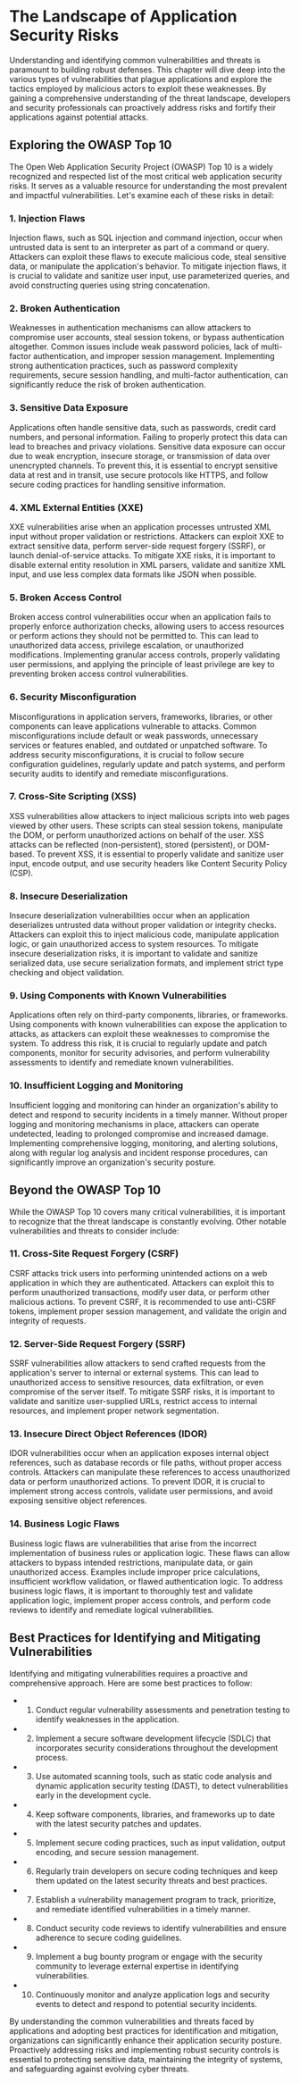 # The Landscape of Application Security Risks

Understanding and identifying common vulnerabilities and threats is paramount to building robust defenses. This chapter will dive deep into the various types of vulnerabilities that plague applications and explore the tactics employed by malicious actors to exploit these weaknesses. By gaining a comprehensive understanding of the threat landscape, developers and security professionals can proactively address risks and fortify their applications against potential attacks.

## Exploring the OWASP Top 10

The Open Web Application Security Project (OWASP) Top 10 is a widely recognized and respected list of the most critical web application security risks. It serves as a valuable resource for understanding the most prevalent and impactful vulnerabilities. Let's examine each of these risks in detail:

### 1. Injection Flaws

Injection flaws, such as SQL injection and command injection, occur when untrusted data is sent to an interpreter as part of a command or query. Attackers can exploit these flaws to execute malicious code, steal sensitive data, or manipulate the application's behavior. To mitigate injection flaws, it is crucial to validate and sanitize user input, use parameterized queries, and avoid constructing queries using string concatenation.

### 2. Broken Authentication

Weaknesses in authentication mechanisms can allow attackers to compromise user accounts, steal session tokens, or bypass authentication altogether. Common issues include weak password policies, lack of multi-factor authentication, and improper session management. Implementing strong authentication practices, such as password complexity requirements, secure session handling, and multi-factor authentication, can significantly reduce the risk of broken authentication.

### 3. Sensitive Data Exposure

Applications often handle sensitive data, such as passwords, credit card numbers, and personal information. Failing to properly protect this data can lead to breaches and privacy violations. Sensitive data exposure can occur due to weak encryption, insecure storage, or transmission of data over unencrypted channels. To prevent this, it is essential to encrypt sensitive data at rest and in transit, use secure protocols like HTTPS, and follow secure coding practices for handling sensitive information.

### 4. XML External Entities (XXE)

XXE vulnerabilities arise when an application processes untrusted XML input without proper validation or restrictions. Attackers can exploit XXE to extract sensitive data, perform server-side request forgery (SSRF), or launch denial-of-service attacks. To mitigate XXE risks, it is important to disable external entity resolution in XML parsers, validate and sanitize XML input, and use less complex data formats like JSON when possible.

### 5. Broken Access Control

Broken access control vulnerabilities occur when an application fails to properly enforce authorization checks, allowing users to access resources or perform actions they should not be permitted to. This can lead to unauthorized data access, privilege escalation, or unauthorized modifications. Implementing granular access controls, properly validating user permissions, and applying the principle of least privilege are key to preventing broken access control vulnerabilities.

### 6. Security Misconfiguration

Misconfigurations in application servers, frameworks, libraries, or other components can leave applications vulnerable to attacks. Common misconfigurations include default or weak passwords, unnecessary services or features enabled, and outdated or unpatched software. To address security misconfigurations, it is crucial to follow secure configuration guidelines, regularly update and patch systems, and perform security audits to identify and remediate misconfigurations.

### 7. Cross-Site Scripting (XSS)

XSS vulnerabilities allow attackers to inject malicious scripts into web pages viewed by other users. These scripts can steal session tokens, manipulate the DOM, or perform unauthorized actions on behalf of the user. XSS attacks can be reflected (non-persistent), stored (persistent), or DOM-based. To prevent XSS, it is essential to properly validate and sanitize user input, encode output, and use security headers like Content Security Policy (CSP).

### 8. Insecure Deserialization

Insecure deserialization vulnerabilities occur when an application deserializes untrusted data without proper validation or integrity checks. Attackers can exploit this to inject malicious code, manipulate application logic, or gain unauthorized access to system resources. To mitigate insecure deserialization risks, it is important to validate and sanitize serialized data, use secure serialization formats, and implement strict type checking and object validation.

### 9. Using Components with Known Vulnerabilities

Applications often rely on third-party components, libraries, or frameworks. Using components with known vulnerabilities can expose the application to attacks, as attackers can exploit these weaknesses to compromise the system. To address this risk, it is crucial to regularly update and patch components, monitor for security advisories, and perform vulnerability assessments to identify and remediate known vulnerabilities.

### 10. Insufficient Logging and Monitoring

Insufficient logging and monitoring can hinder an organization's ability to detect and respond to security incidents in a timely manner. Without proper logging and monitoring mechanisms in place, attackers can operate undetected, leading to prolonged compromise and increased damage. Implementing comprehensive logging, monitoring, and alerting solutions, along with regular log analysis and incident response procedures, can significantly improve an organization's security posture.

## Beyond the OWASP Top 10

While the OWASP Top 10 covers many critical vulnerabilities, it is important to recognize that the threat landscape is constantly evolving. Other notable vulnerabilities and threats to consider include:

### 11. Cross-Site Request Forgery (CSRF)

CSRF attacks trick users into performing unintended actions on a web application in which they are authenticated. Attackers can exploit this to perform unauthorized transactions, modify user data, or perform other malicious actions. To prevent CSRF, it is recommended to use anti-CSRF tokens, implement proper session management, and validate the origin and integrity of requests.

### 12. Server-Side Request Forgery (SSRF)

SSRF vulnerabilities allow attackers to send crafted requests from the application's server to internal or external systems. This can lead to unauthorized access to sensitive resources, data exfiltration, or even compromise of the server itself. To mitigate SSRF risks, it is important to validate and sanitize user-supplied URLs, restrict access to internal resources, and implement proper network segmentation.

### 13. Insecure Direct Object References (IDOR)

IDOR vulnerabilities occur when an application exposes internal object references, such as database records or file paths, without proper access controls. Attackers can manipulate these references to access unauthorized data or perform unauthorized actions. To prevent IDOR, it is crucial to implement strong access controls, validate user permissions, and avoid exposing sensitive object references.

### 14. Business Logic Flaws

Business logic flaws are vulnerabilities that arise from the incorrect implementation of business rules or application logic. These flaws can allow attackers to bypass intended restrictions, manipulate data, or gain unauthorized access. Examples include improper price calculations, insufficient workflow validation, or flawed authentication logic. To address business logic flaws, it is important to thoroughly test and validate application logic, implement proper access controls, and perform code reviews to identify and remediate logical vulnerabilities.

## Best Practices for Identifying and Mitigating Vulnerabilities

Identifying and mitigating vulnerabilities requires a proactive and comprehensive approach. Here are some best practices to follow:

* 1. Conduct regular vulnerability assessments and penetration testing to identify weaknesses in the application.
* 2. Implement a secure software development lifecycle (SDLC) that incorporates security considerations throughout the development process.
* 3. Use automated scanning tools, such as static code analysis and dynamic application security testing (DAST), to detect vulnerabilities early in the development cycle.
* 4. Keep software components, libraries, and frameworks up to date with the latest security patches and updates.
* 5. Implement secure coding practices, such as input validation, output encoding, and secure session management.
* 6. Regularly train developers on secure coding techniques and keep them updated on the latest security threats and best practices.
* 7. Establish a vulnerability management program to track, prioritize, and remediate identified vulnerabilities in a timely manner.
* 8. Conduct security code reviews to identify vulnerabilities and ensure adherence to secure coding guidelines.
* 9. Implement a bug bounty program or engage with the security community to leverage external expertise in identifying vulnerabilities.
* 10. Continuously monitor and analyze application logs and security events to detect and respond to potential security incidents.

By understanding the common vulnerabilities and threats faced by applications and adopting best practices for identification and mitigation, organizations can significantly enhance their application security posture. Proactively addressing risks and implementing robust security controls is essential to protecting sensitive data, maintaining the integrity of systems, and safeguarding against evolving cyber threats.
